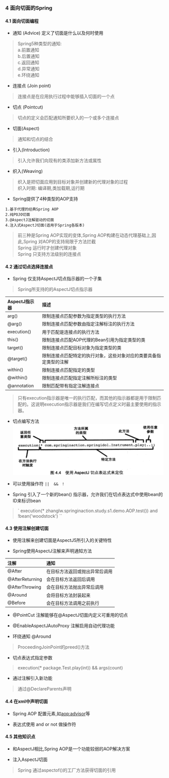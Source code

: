 ### 4 面向切面的Spring

#### 4.1 面向切面编程

* 通知 (Advice) 定义了切面是什么以及何时使用     
>Spring5种类型的通知:        
a.前置通知    
b.后置通知    
c.返回通知    
d.异常通知    
e.环绕通知


* 连接点 (Join point)    
>连接点是在应用执行过程中能够插入切面的一个点

* 切点 (Pointcut)   
>切点的定义会匹配通知所要织入的一个或多个连接点

* 切面(Aspect)
> 通知和切点的结合

* 引入(Introduction)
> 引入允许我们向现有的类添加新方法或属性

* 织入(Weaving)
> 织入是把切面应用到目标对象并创建新的代理对象的过程   
> 织入时期: 编译期,类加载期,运行期

* Spring提供了4种类型的AOP支持

```
1.基于代理的经典Spring AOP
2.纯POJO切面
3.@AspectJ注解驱动的切面
4.注入式AspectJ切面(适用于Spring各版本)
```

> 前三种是Spring AOP实现的变体,Spring AOP构建在动态代理基础上,因此,Spring 对AOP的支持局限于方法拦截   
> Spring 运行时才创建代理对象   
> Spring 只支持方法级别的连接点

#### 4.2 通过切点选择连接点

* Spring 仅支持AspectJ切点指示器的一个子集

> Spring所支持的的AspectJ切点指示器

|AspectJ指示器|描述|
|:---|:-----|
|arg()|限制连接点匹配参数为指定类型的执行方法|
|@arg()|限制连接点匹配参数由指定注解标注的执行方法|
|execution()|用于匹配是连接点的执行方法|
|this()|限制连接点匹配AOP代理的Bean引用为指定类型的类|
|target()|限制连接点匹配目标对象为指定类型的类|
|@target()|限制连接点匹配特定的执行对象，这些对象对应的类要具备指定类型的注解|
|within()|限制连接点匹配指定的类型|
|@within()|限制连接点匹配指定注解所标注的类型|
|@annotation|限制匹配带有指定注解连接点|

> 只有execution指示器是唯一的执行匹配，而其他的指示器都是用于限制匹配的。这说明execution指示器是我们在编写切点定义时最主要使用的指示器。

* 切点编写方法
![切点表达式](../img/aop1.png)

* 可以使用操作符 `||  &&　!`

* Spring 引入了一个新的bean() 指示器，允许我们在切点表达式中使用bean的ID来标识bean
> ` execution(* zhanglw.springinaction.study.s1.demo.AOP.test()) and !bean('woodstock') ``


#### 4.3 使用注解创建切面

* 使用注解来创建切面是AspectJ5所引入的关键特性

* Spring使用AspectJ注解来声明通知方法

|注解|通知|
|:----|:----|
|@After|在目标方法返回或抛出异常后调用|
|@AfterReturning|会在目标方法返回后调用|
|@AfterThrowing|会在目标方法抛出异常后调用|
|@Around|会将目标方法封装起来|
|@Before|会在目标方法调用之前执行|

* @PointCut 注解能够在@AspectJ切面内定义可重用的切点

* @EnableAspectJAutoProxy 注解启用自动代理功能

* 环绕通知 @Around  
> ProceedingJoinPoint的preed()方法

* 切点表达式指定参数 
> execution(* package.Test.play(int)) && args(count)

* 通过注解引入新功能
> 通过@DeclareParents声明


#### 4.4 在xml中声明切面

* Spring AOP 配置元素,如<aop:advisor>等

* 表达式使用 and or  not 做操作符

#### 4.5 其他知识点

* 和AspectJ相比,Spring AOP是一个功能较弱的AOP解决方案

* 注入AspectJ切面
> Spring 通过aspectof()的工厂方法获得切面的引用

